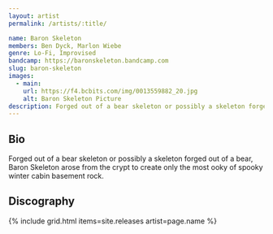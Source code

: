 ```yaml
---
layout: artist
permalink: /artists/:title/

name: Baron Skeleton
members: Ben Dyck, Marlon Wiebe
genre: Lo-Fi, Improvised
bandcamp: https://baronskeleton.bandcamp.com
slug: baron-skeleton
images:
  - main:
    url: https://f4.bcbits.com/img/0013559882_20.jpg
    alt: Baron Skeleton Picture
description: Forged out of a bear skeleton or possibly a skeleton forged out of a bear, Baron Skeleton arose from the crypt to create only the most ooky of spooky winter cabin basement rock.
---
```


## Bio

Forged out of a bear skeleton or possibly a skeleton forged out of a bear, Baron Skeleton arose from the crypt to create only the most ooky of spooky winter cabin basement rock.

## Discography

{% include grid.html
  items=site.releases
  artist=page.name
%}
